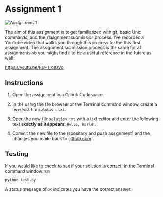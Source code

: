 # Assignment 1

![Assignment 1](https://github.com/PGE323M/assignment1/actions/workflows/main.yml/badge.svg)

The aim of this assignment is to get familiarized with git, basic Unix commands, and the assignment submission process.  I've recorded a YouTube video that walks you through this process for the this first assignment.  The assignment submission process is the same for all assignments so you might find it to be a useful reference in the future as well:

https://youtu.be/FU-l1_cIGVo

## Instructions

 1. Open the assignment in a Github Codespace.

 2. In the using the file browser or the Terminal command window, create a new text file `solution.txt`.

 3. Open the new file `solution.txt` with a text editor and enter the following text **exactly as it appears**: `Hello, World!`.

 4. Commit the new file to the repository and push assignment1 and the changes you made back to [github.com](http://github.com).

 ## Testing

If you would like to check to see if your solution is correct, in the Terminal command window run

 ```bash
 python test.py
 ```

 A status message of `OK` indicates you have the correct answer.
